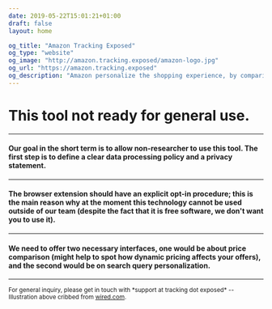```yaml
---
date: 2019-05-22T15:01:21+01:00
draft: false
layout: home

og_title: "Amazon Tracking Exposed"
og_type: "website"
og_image: "http://amazon.tracking.exposed/amazon-logo.jpg"
og_url: "https://amazon.tracking.exposed"
og_description: "Amazon personalize the shopping experience, by comparing how customers get treated, you can figure out the impact of algorithm in your life"
---
```


# This tool not ready for general use.

---

#### Our goal in the short term is to allow non-researcher to use this tool. The first step is to define a clear data processing policy and a privacy statement.
---
#### The browser extension should have an explicit opt-in procedure; this is the main reason why at the moment this technology cannot be used outside of our team (despite the fact that it is free software, we don't want you to use it).
---
#### We need to offer two necessary interfaces, one would be about price comparison (might help to spot how dynamic pricing affects your offers), and the second would be on search query personalization.
---
<small>
For general inquiry, please get in touch with *support at tracking dot exposed* -- Illustration above cribbed from <a href="https://www.wired.com/story/amazon-marketplace-apps-privacy/" target=_blank>
        wired.com</a>.
</small>